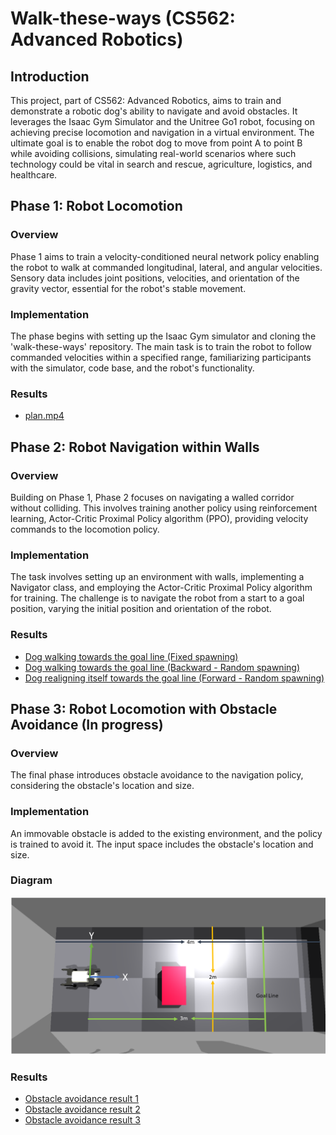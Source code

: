 # Walk-these-ways (CS562: Advanced Robotics)

## Introduction
This project, part of CS562: Advanced Robotics, aims to train and demonstrate a robotic dog's ability to navigate and avoid obstacles. It leverages the Isaac Gym Simulator and the Unitree Go1 robot, focusing on achieving precise locomotion and navigation in a virtual environment. The ultimate goal is to enable the robot dog to move from point A to point B while avoiding collisions, simulating real-world scenarios where such technology could be vital in search and rescue, agriculture, logistics, and healthcare.

## Phase 1: Robot Locomotion
### Overview
Phase 1 aims to train a velocity-conditioned neural network policy enabling the robot to walk at commanded longitudinal, lateral, and angular velocities. Sensory data includes joint positions, velocities, and orientation of the gravity vector, essential for the robot's stable movement.

### Implementation
The phase begins with setting up the Isaac Gym simulator and cloning the 'walk-these-ways' repository. The main task is to train the robot to follow commanded velocities within a specified range, familiarizing participants with the simulator, code base, and the robot's functionality.

### Results
- [plan.mp4](Assets/phase1.mp4)

## Phase 2: Robot Navigation within Walls
### Overview
Building on Phase 1, Phase 2 focuses on navigating a walled corridor without colliding. This involves training another policy using reinforcement learning, Actor-Critic Proximal Policy algorithm (PPO), providing velocity commands to the locomotion policy.

### Implementation
The task involves setting up an environment with walls, implementing a Navigator class, and employing the Actor-Critic Proximal Policy algorithm for training. The challenge is to navigate the robot from a start to a goal position, varying the initial position and orientation of the robot.

### Results
- [Dog walking towards the goal line (Fixed spawning)](Assets/phase2StaticInit.mp4)
- [Dog walking towards the goal line (Backward - Random spawning)](Assets/phase2RandomInit1.mp4)
- [Dog realigning itself towards the goal line (Forward - Random spawning)](Assets/phase2RandomInit2.mp4)

## Phase 3: Robot Locomotion with Obstacle Avoidance (In progress)
### Overview
The final phase introduces obstacle avoidance to the navigation policy, considering the obstacle's location and size.

### Implementation
An immovable obstacle is added to the existing environment, and the policy is trained to avoid it. The input space includes the obstacle's location and size.

### Diagram
![Box with Obstacle Environment](Assets/Room.png)

### Results
- [Obstacle avoidance result 1](Assets/phase3_1.mp4)
- [Obstacle avoidance result 2](Assets/phase3_2.mp4)
- [Obstacle avoidance result 3](Assets/phase3_3.mp4)
